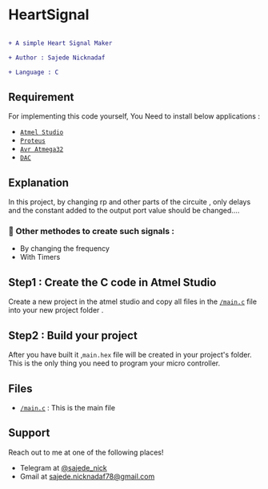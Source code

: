 # HeartSignal

```diff

+ A simple Heart Signal Maker

+ Author : Sajede Nicknadaf

+ Language : C

```

## **Requirement**

For implementing this code yourself, You Need to install below applications :

- <a href="https://www.microchip.com/mplab/avr-support/atmel-studio-7">`Atmel Studio`</a> 
- <a href="https://www.labcenter.com/downloads/">`Proteus`</a> 
- <a href="https://www.amazon.com/ATMEGA32-16PU-Microcontroller-System-Programmable-ATMEGA/dp/B071VYGJB9">`Avr Atmega32`</a>
- <a href="https://www.amazon.com/MCP4801-Digital-Analog-Converter-Single/dp/B07QK6TJ38/ref=sr_1_11?keywords=digital+to+analog+converter+8+bit&qid=1578332072&sr=8-11">`DAC`</a>

## Explanation
In this project, by changing rp and other parts of the circuite , only delays and the constant added to
the output port value should be changed....
### :paperclip: Other methodes to create such signals :

- By changing the frequency
- With Timers


## Step1 : Create the C code in Atmel Studio

Create a new project in the atmel studio and copy all files in the <a href="https://github.com/SajedeNick/HeartSignal/blob/master/main.c">`/main.c`</a> file into your new project folder .


## Step2 : Build your project

After you have built it ,`main.hex` file will be created in your project's folder. This is the only thing you need to program your micro controller.


## **Files**
- <a href="https://github.com/SajedeNick/HeartSignal/blob/master/main.c">`/main.c`</a> : This is the main file



## **Support**

Reach out to me at one of the following places!

- Telegram at <a href="https://t.me/sajede_nick" target="_blank">@sajede_nick</a>
- Gmail at <a href="mailto:sajede.nicknadaf78@gmail.com" target="_blank">sajede.nicknadaf78@gmail.com</a>
